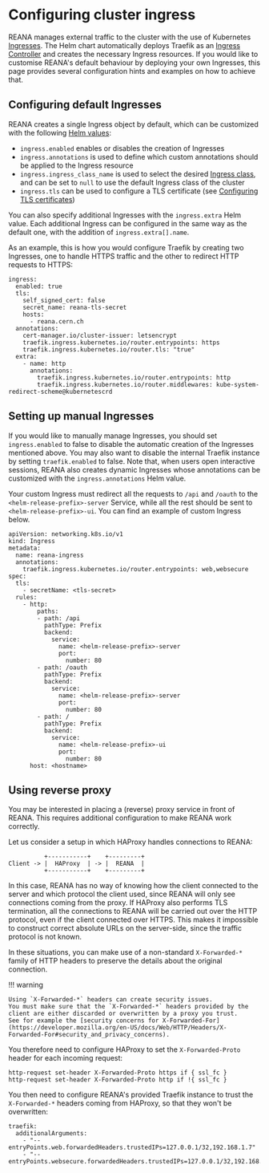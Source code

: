 # Configuring cluster ingress

REANA manages external traffic to the cluster with the use of Kubernetes [Ingresses](https://kubernetes.io/docs/concepts/services-networking/ingress/).
The Helm chart automatically deploys Traefik as an [Ingress Controller](https://kubernetes.io/docs/concepts/services-networking/ingress-controllers/) and creates the necessary Ingress resources.
If you would like to customise REANA's default behaviour by deploying your own Ingresses, this page provides several configuration hints and examples on how to achieve that.

## Configuring default Ingresses

REANA creates a single Ingress object by default, which can be customized with the following [Helm values](https://github.com/reanahub/reana/tree/master/helm/reana):

- `ingress.enabled` enables or disables the creation of Ingresses
- `ingress.annotations` is used to define which custom annotations should be applied to the Ingress resource
- `ingress.ingress_class_name` is used to select the desired [Ingress class](https://kubernetes.io/docs/concepts/services-networking/ingress/#ingress-class), and can be set to `null` to use the default Ingress class of the cluster
- `ingress.tls` can be used to configure a TLS certificate (see [Configuring TLS certificates](../configuring-tls-certificates/))

You can also specify additional Ingresses with the `ingress.extra` Helm value.
Each additional Ingress can be configured in the same way as the default one, with the addition of `ingress.extra[].name`.

As an example, this is how you would configure Traefik by creating two Ingresses, one to handle HTTPS traffic and the other to redirect HTTP requests to HTTPS:

```{ .yaml .copy-to-clipboard }
ingress:
  enabled: true
  tls:
    self_signed_cert: false
    secret_name: reana-tls-secret
    hosts:
      - reana.cern.ch
  annotations:
    cert-manager.io/cluster-issuer: letsencrypt
    traefik.ingress.kubernetes.io/router.entrypoints: https
    traefik.ingress.kubernetes.io/router.tls: "true"
  extra:
    - name: http
      annotations:
        traefik.ingress.kubernetes.io/router.entrypoints: http
        traefik.ingress.kubernetes.io/router.middlewares: kube-system-redirect-scheme@kubernetescrd
```

## Setting up manual Ingresses

If you would like to manually manage Ingresses, you should set `ingress.enabled` to false to disable the automatic creation of the Ingresses mentioned above.
You may also want to disable the internal Traefik instance by setting `traefik.enabled` to false.
Note that, when users open interactive sessions, REANA also creates dynamic Ingresses whose annotations can be customized with the `ingress.annotations` Helm value.

Your custom Ingress must redirect all the requests to `/api` and `/oauth` to the `<helm-release-prefix>-server` Service, while all the rest should be sent to `<helm-release-prefix>-ui`.
You can find an example of custom Ingress below.

```{ .yaml .copy-to-clipboard }
apiVersion: networking.k8s.io/v1
kind: Ingress
metadata:
  name: reana-ingress
  annotations:
    traefik.ingress.kubernetes.io/router.entrypoints: web,websecure
spec:
  tls:
    - secretName: <tls-secret>
  rules:
    - http:
        paths:
        - path: /api
          pathType: Prefix
          backend:
            service:
              name: <helm-release-prefix>-server
              port:
                number: 80
        - path: /oauth
          pathType: Prefix
          backend:
            service:
              name: <helm-release-prefix>-server
              port:
                number: 80
        - path: /
          pathType: Prefix
          backend:
            service:
              name: <helm-release-prefix>-ui
              port:
                number: 80
      host: <hostname>
```

## Using reverse proxy

You may be interested in placing a (reverse) proxy service in front of REANA.
This requires additional configuration to make REANA work correctly.

Let us consider a setup in which HAProxy handles connections to REANA:

```text
          +-----------+    +---------+
Client -> |  HAProxy  | -> |  REANA  |
          +-----------+    +---------+
```

In this case, REANA has no way of knowing how the client connected to the server and which protocol the client used, since REANA will only see connections coming from the proxy.
If HAProxy also performs TLS termination, all the connections to REANA will be carried out over the HTTP protocol, even if the client connected over HTTPS.
This makes it impossible to construct correct absolute URLs on the server-side, since the traffic protocol is not known.

In these situations, you can make use of a non-standard `X-Forwarded-*` family of HTTP headers to preserve the details about the original connection.

!!! warning

    Using `X-Forwarded-*` headers can create security issues.
    You must make sure that the `X-Forwarded-*` headers provided by the client are either discarded or overwritten by a proxy you trust.
    See for example the [security concerns for X-Forwarded-For](https://developer.mozilla.org/en-US/docs/Web/HTTP/Headers/X-Forwarded-For#security_and_privacy_concerns).

You therefore need to configure HAProxy to set the `X-Forwarded-Proto` header for each incoming request:

```{ .text .copy-to-clipboard }
http-request set-header X-Forwarded-Proto https if { ssl_fc }
http-request set-header X-Forwarded-Proto http if !{ ssl_fc }
```

You then need to configure REANA's provided Traefik instance to trust the `X-Forwarded-*` headers coming from HAProxy, so that they won't be overwritten:

```{ .yaml .copy-to-clipboard }
traefik:
  additionalArguments:
    - "--entryPoints.web.forwardedHeaders.trustedIPs=127.0.0.1/32,192.168.1.7"
    - "--entryPoints.websecure.forwardedHeaders.trustedIPs=127.0.0.1/32,192.168.1.7"
```
